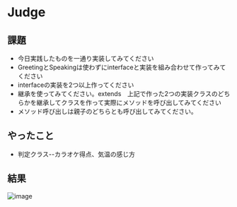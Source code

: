 # Judge
## 課題
- 今日実践したものを一通り実装してみてください
- GreetingとSpeakingは使わずにinterfaceと実装を組み合わせて作ってみてください
- interfaceの実装を2つ以上作ってください
- 継承を使ってみてください。extends　上記で作った2つの実装クラスのどちらかを継承してクラスを作って実際にメソッドを呼び出してみてください
- メソッド呼び出しは親子のどちらとも呼び出してみてください。
## やったこと
- 判定クラス--カラオケ得点、気温の感じ方
## 結果
![image](https://github.com/kuroninja-tatsurooo/Judge/assets/157494201/eec4026b-6aca-476c-b4b1-531400f0baa6)
